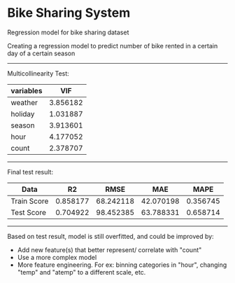 # Bike Sharing System

Regression model for bike sharing dataset

Creating a regression model to predict number of bike rented in a certain day of a certain season

***

Multicollinearity Test:
<html>
<body>
<!--StartFragment-->

variables | VIF
-- | --
weather | 3.856182
holiday | 1.031887
season | 3.913601
hour | 4.177052
count | 2.378707

<!--EndFragment-->
</body>
</html>

***

Final test result:
<html>
<body>
<!--StartFragment-->

Data| R2 | RMSE | MAE | MAPE
-- | -- | -- | -- | --
Train Score | 0.858177 | 68.242118 | 42.070198 | 0.356745
Test Score | 0.704922 | 98.452385 | 63.788331 | 0.658714

<!--EndFragment-->
</body>
</html>

***

Based on test result, model is still overfitted, and could be improved by:
- Add new feature(s) that better represent/ correlate with "count"
- Use a more complex model
- More feature engineering. For ex: binning categories in "hour", changing "temp" and "atemp" to a different scale, etc.
